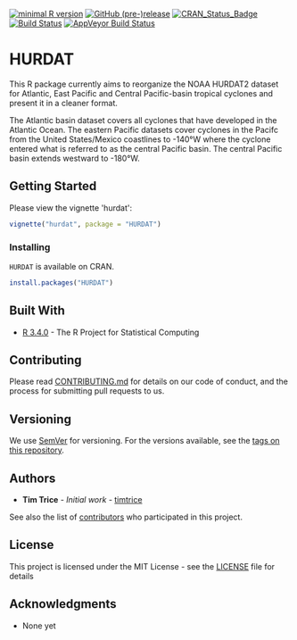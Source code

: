 
[![minimal R version](https://img.shields.io/badge/R%3E%3D-3.4.0-6666ff.svg)](https://cran.r-project.org/) [![GitHub (pre-)release](https://img.shields.io/github/release/timtrice/HURDAT/all.svg)](https://github.com/timtrice/HURDAT/tags) [![CRAN\_Status\_Badge](http://www.r-pkg.org/badges/version/HURDAT)](https://cran.r-project.org/package=HURDAT) [![Build Status](https://img.shields.io/travis/timtrice/HURDAT/master.svg)](https://travis-ci.org/timtrice/HURDAT) [![AppVeyor Build Status](https://img.shields.io/appveyor/ci/timtrice/HURDAT/master.svg)](https://ci.appveyor.com/project/timtrice/HURDAT)

HURDAT
======

This R package currently aims to reorganize the NOAA HURDAT2 dataset for Atlantic, East Pacific and Central Pacific-basin tropical cyclones and present it in a cleaner format.

The Atlantic basin dataset covers all cyclones that have developed in the Atlantic Ocean. The eastern Pacific datasets cover cyclones in the Pacifc from the United States/Mexico coastlines to -140°W where the cyclone entered what is referred to as the central Pacific basin. The central Pacific basin extends westward to -180°W.

Getting Started
---------------

Please view the vignette 'hurdat':

``` r
vignette("hurdat", package = "HURDAT")
```

### Installing

`HURDAT` is available on CRAN.

``` r
install.packages("HURDAT")
```

Built With
----------

-   [R 3.4.0](https://www.r-project.org/) - The R Project for Statistical Computing

Contributing
------------

Please read [CONTRIBUTING.md](https://gist.github.com/timtrice/f2a4c2a020c87669178dad27e73bfce1) for details on our code of conduct, and the process for submitting pull requests to us.

Versioning
----------

We use [SemVer](http://semver.org/) for versioning. For the versions available, see the [tags on this repository](https://github.com/timtrice/HURDAT/tags).

Authors
-------

-   **Tim Trice** - *Initial work* - [timtrice](https://github.com/timtrice)

See also the list of [contributors](https://github.com/timtrice/HURDAT/contributors) who participated in this project.

License
-------

This project is licensed under the MIT License - see the [LICENSE](LICENSE) file for details

Acknowledgments
---------------

-   None yet
